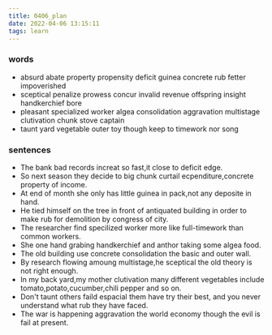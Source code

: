 ```yaml
---
title: 0406_plan
date: 2022-04-06 13:15:11
tags: learn
---
```

### words
- absurd abate property propensity deficit guinea concrete rub fetter impoverished
- sceptical penalize prowess concur invalid revenue offspring insight handkerchief bore
- pleasant specialized worker algea consolidation aggravation multistage clutivation chunk stove captain
- taunt yard vegetable outer toy though keep to timework nor song
### sentences
- The bank bad records increat so fast,it close to deficit edge.
- So next season they decide to big chunk curtail ecpenditure,concrete property of income.
- At end of month she only has little guinea in pack,not any deposite in hand.
- He tied himself on the tree in front of antiquated building in order to make rub for demolition by congress of city.
- The researcher find specilized worker more like full-timework than common workers.
- She one hand grabing handkerchief and anthor taking some algea food.
- The old building use concrete consolidation the basic and outer wall.
- By research flowing amoung multistage,he sceptical the old theory is not right enough.
- In my back yard,my mother clutivation many different vegetables include tomato,potato,cucumber,chili pepper and so on.
- Don't taunt others faild espacial them have try their best, and you never understand what rub they have faced.
- The war is happening aggravation the world economy though the evil is fail at present.
